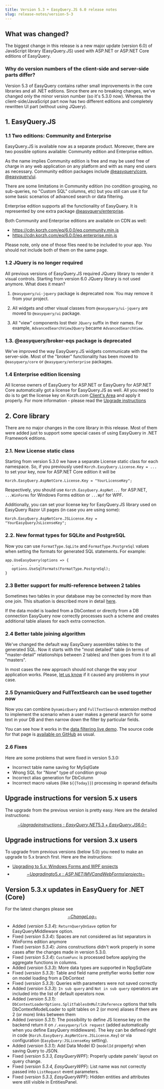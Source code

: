 ```yaml
---
title: Version 5.3 + EasyQuery.JS 6.0 release notes
slug: release-notes/version-5-3
---
```



## What was changed?

The biggest change in this release is a new major update (version 6.0) of JavaScript library (EasyQuery.JS) used with ASP.NET or ASP.NET Core editions of EasyQuery.  

### Why do version numbers of the client-side and server-side parts differ?

Version 5.3 of EasyQuery contains rather small improvements in the core libraries and all .NET editions. Since there are no breaking changes, we've changed only the minor version number (so it's 5.3.0 now). Whereas the client-side/JavaScript part now has two different editions and completely rewritten UI part (without using JQuery).  

## 1. EasyQuery.JS

### 1.1 Two editions: Community and Enterprise 

EasyQuery.JS is available now as a separate product. Moreover, there are two possible options available: Community edition and Enterprise edition. 

As the name implies Community edition is free and may be used free of charge in any web application on any platform and with as many end users as necessary. Community edition packages include [@easyquery/core](https://www.npmjs.com/package/@easyquery/core), [@easyquery/ui](https://www.npmjs.com/package/@easyquery/ui).

There are some limitations in Community edition (no condition grouping, no sub-queries, no "Custom SQL" columns, etc) but you still can use it for some basic scenarios of advanced search or data filtering. 

Enterprise edition supports all the functionality of EasyQuery. It is represented by one extra package [@easyquery/enterprise](https://www.npmjs.com/package/@easyquery/enterprise). 

Both Community and Enterprise editions are available on CDN as well:

* https://cdn.korzh.com/eq/6.0.0/eq.community.min.js
* https://cdn.korzh.com/eq/6.0.0/eq.enterprise.min.js

Please note, only one of those files need to be included to your app. You should not include both of them on the same page. 

### 1.2 JQuery is no longer required

All previous versions of EasyQuery.JS required JQuery library to render it visual controls. Starting from version 6.0 JQuery library is not used anymore. What does it mean?

1. `@easyquery/ui-jquery` package is deprecated now. 
You may remove it from your project. 

2. All widgets and other visual classes from `@easyquery/ui-jquery` are moved to `@easyquery/ui` package. 

3. All "view" components lost their  `JQuery` suffix in their names. For example, `AdvancedSearchViewJQuery` became `AdvancedSearchView`.

### 1.3. @easyquery/broker-eqs package is deprecated

We've improved the way EasyQuery.JS widgets communicate with the server-side. Most of the "broker" functionality has been moved to `@easyquery/core` or `@easyquery/enterprise` packages.

### 1.4 Enterprise edition licensing

All license owners of EasyQuery for ASP.NET or EasyQuery for ASP.NET Core automatically got a license for EasyQuery.JS as well. All you need to do is to get the license key on Korzh.com [Client's Area](https://korzh.com/account) and apply it properly. For more information - please read the [Upgrade instructions](//$aid/eqdn-id43xyj36zph)  


## 2. Core library
There are no major changes in the core library in this release. Most of them were added just to support some special cases of using EasyQuery in .NET Framework editions.

### 2.1. New License static class

Starting from version 5.3.0 we have a separate License static class for each namespace. So, if you previously used `Korzh.EasyQuery.License.Key = ...` to set your key, now for ASP.NET Core edition it will be

```
Korzh.EasyQuery.AspNetCore.License.Key = "YourLicenseKey";
```

Respectively, you should use `Korzh.EasyQuery.AspNet...` for ASP.NET, `...WinForms` for Windows Forms edition or `...Wpf` for WPF.

Additionally, you can set your license key for EasyQuery.JS library used on EasyQuery Razor UI pages (in case you are using some):

```
Korzh.EasyQuery.AspNetCore.JSLicense.Key = "YourEasyQueryJsLicenseKey";
```

### 2.2. New format types for SQLite and PostgreSQL

Now you can use `FormatType.SqLite` and `FormatType.PostgreSql` values when setting the formats for generated SQL statements.
For example:

```
app.UseEasyQuery(options => {
   .   .   .   .
   options.UseSqlFormats(FormatType.PostgreSql);
}
```


### 2.3 Better support for multi-reference between 2 tables

Sometimes two tables in your database may be connected by more than one join. This situation is described more in detail [here](//$aid/d7a61bd9-de6f-43f0-acac-167591ed5be3). 

If the data model is loaded from a DbContext or directly from a DB connection EasyQuery now correctly processes such a scheme and creates additional table aliases for each extra connection.


### 2.4 Better table joining algorithm

We've changed the default way EasyQuery assembles tables to the generated SQL. Now it starts with the "most detailed" table (in terms of "master-detail" relationships between 2 tables) and then goes from it to all "masters". 

In most cases the new approach should not change the way your application works. Please, [let us know](https://korzh.com/support) if it caused any problems in your case.


### 2.5 DynamicQuery and FullTextSearch can be used together now

Now you can combine `DynamicQuery` and `FullTextSearch` extension method to implement the scenario when a user makes a general search for some text in your DB and then narrow down the filter by particular fields. 

You can see how it works in the [data filtering live demo](https://korzh.com/demo/easyquery-asp-net-core-razor/data-filtering). The source code for that page is [available on GitHub](https://github.com/easyquery/AspNetCoreSamples/blob/master/EqAspNetCoreDemo/Controllers/OrderController.cs) as usual.

### 2.6 Fixes

Here are some problems that were fixed in version 5.3.0:

* Incorrect table name saving for MySqlGate
* Wrong SQL for "None" type of condition group
* Incorrect alias generation for DbColumn
* Incorrect macro values (like `${{Today}}`) processing in operand defaults

## Upgrade instructions for version 5.x users

 The upgrade from the previous version is pretty easy. Here are the detailed instructions:
 
 [$$-Upgrade instructions: EasyQuery.NET 5.3 + EasyQuery.JS 6.0-$$](//$aid/eqdn-id43xyj36zph)

## Upgrade instructions for version 3.x users

To upgrade from previous versions (below 5.0) you need to make an upgrade to 5.x branch first. Here are the instructions: 

* [Upgrading to 5.x: Windows Forms and WPF projects](//$aid/eqdn-r52qbyr2aamr)
* [$$-Upgrading to 5.x: ASP.NET (MVC and WebForms) projects-$$](//$aid/eqdn-sy2qc0b7h1i8)


## Version 5.3.x updates in  EasyQuery for .NET (Core)
For the latest changes please see [$$-Change Log-$$](//$aid/eqdn-id4za3lbv7bz)

* Added (*version 5.3.4*): `ReturnQueryOnSave` option for EasyQueryMiddleware option.
* Fixed (*version 5.3.4*): Spaces are not considered as list separators in WinForms edition anymore
* Fixed (*version 5.3.4*): Joins constructions didn't work properly in some cases after the changes made in version 5.3.0.
* Fixed (*version 5.3.4*): `CustomFunc` is processed before applying the aggregate functions in columns.
* Added (*version 5.3.3*): More data types are supported in NpgSqlGate
* Fixed (*version 5.3.3*): Table and field name prettyfier works better now on model loading from a DbContext
* Fixed (*version 5.3.3*): Queries with parameters were not saved correctly
* Added (*version 5.3.3*): `In sub query` and `Not in sub query` operators are included into the list of default operators now.
* Added (*version 5.3.1*): `DbContextLoaderOptions.SplitTablesOnMultiReference` options that tells DbContextModelLoader to split tables on 2 (or more) aliases if there are 2 (or more) links between them
* Added (*version 5.3.1*): The possibility to define JS license key on the backend return it on `/.easyquery/lck request` (added automatically when you define EasyQuery middleware). The key can be defined right in code (`Korzh.EasyQuery.AspNetCore.JSLicense.Key`) or via configuration (`EasyQuery:JSLicenseKey` setting).
* Added (*version 5.3.1*): Add Data Model ID (`modelId` property) when saving Query to JSON.
* Fixed (*version 5.3.3, EasyQueryWPF*): Properly update panels' layout on query change.
* Fixed (*version 5.3.4, EasyQueryWPF*): List name was not correctly passed into `ListRequest` event parameters.
* Fixed (*version 5.3.3, EasyQueryWPF*): Hidden entities and attributes were still visible in EntitiesPanel.